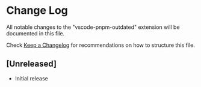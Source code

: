 # Change Log

All notable changes to the "vscode-pnpm-outdated" extension will be documented in this file.

Check [Keep a Changelog](http://keepachangelog.com/) for recommendations on how to structure this file.

## [Unreleased]

- Initial release